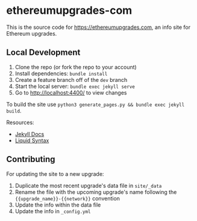 # ethereumupgrades-com

This is the source code for <https://ethereumupgrades.com>, an info site for Ethereum upgrades.



## Local Development

1. Clone the repo (or fork the repo to your account)
1. Install dependencies: `bundle install`
1. Create a feature branch off of the `dev` branch
1. Start the local server: `bundle exec jekyll serve`
1. Go to <http://localhost:4400/> to view changes


To build the site use `python3 generate_pages.py && bundle exec jekyll build`.

Resources:

- [Jekyll Docs](https://jekyllrb.com/docs/)
- [Liquid Syntax](https://shopify.github.io/liquid/basics/introduction/)



## Contributing

For updating the site to a new upgrade:

1. Duplicate the most recent upgrade's data file in `site/_data`
1. Rename the file with the upcoming upgrade's name following the `{{upgrade_name}}-{{network}}` convention
1. Update the info within the data file
1. Update the info in `_config.yml`

